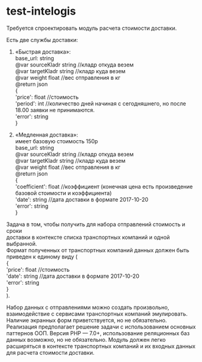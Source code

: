 # test-intelogis

Требуется спроектировать модуль расчета стоимости доставки.

Есть две службы доставки:

1. «Быстрая доставка»:  
base_url: string  
@var sourceKladr string //кладр откуда везем  
@var targetKladr string //кладр куда везем  
@var weight float //вес отправления в кг  
@return json  
{  
    'price': float //стоимость  
    'period': int //количество дней начиная с сегодняшнего, но после 18.00 заявки не принимаются.  
    'error': string  
}  

2. «Медленная доставка»:  
имеет базовую стоимость 150р  
base_url: string  
@var sourceKladr string //кладр откуда везем  
@var targetKladr string //кладр куда везем  
@var weight float //вес отправления в кг  
@return json  
{  
    'coefficient': float //коэффициент (конечная цена есть произведение базовой стоимости и коэффициента)  
    'date': string //дата доставки в формате 2017-10-20  
    'error': string  
}  

Задача в том, чтобы получить для набора отправлений стоимость и сроки  
доставки в контексте списка транспортных компаний и одной выбранной.  
Формат полученных от транспортных компаний данных должен быть приведен к единому виду (  
    {  
        'price': float //стоимость  
        'date': string //дата доставки в формате 2017-10-20  
        'error': string  
    }  
).  

Набор данных с отправлениями можно создать произвольно, взаимодействие с
сервисами транспортных компаний эмулировать. Наличие экранных форм
приветствуется, но не обязательно. Реализация предполагает решение задачи с
использованием основных паттернов ООП. Версия PHP — 7.0+, использование
реляционных баз данных возможно, но не обязательно.
Модуль должен легко расширяться в контексте транспортных компаний и их
входных данных для расчета стоимости доставки.
